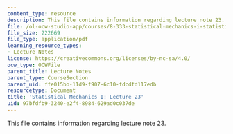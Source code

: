 ```yaml
---
content_type: resource
description: This file contains information regarding lecture note 23.
file: /ol-ocw-studio-app/courses/8-333-statistical-mechanics-i-statistical-mechanics-of-particles-fall-2013/97bfdfb93240e2f48984629ad0c037de_MIT8_333F13_Lec23.pdf
file_size: 222669
file_type: application/pdf
learning_resource_types:
- Lecture Notes
license: https://creativecommons.org/licenses/by-nc-sa/4.0/
ocw_type: OCWFile
parent_title: Lecture Notes
parent_type: CourseSection
parent_uid: ffe015bb-11d9-f907-6c10-fdcdfd117edb
resourcetype: Document
title: 'Statistical Mechanics I: Lecture 23'
uid: 97bfdfb9-3240-e2f4-8984-629ad0c037de
---
```

This file contains information regarding lecture note 23.